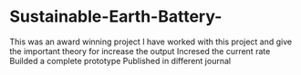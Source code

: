# Sustainable-Earth-Battery-
This was an award winning project
I have worked with this project and give the important theory for increase the output
Incresed the current rate
Builded a complete prototype
Published in different journal
